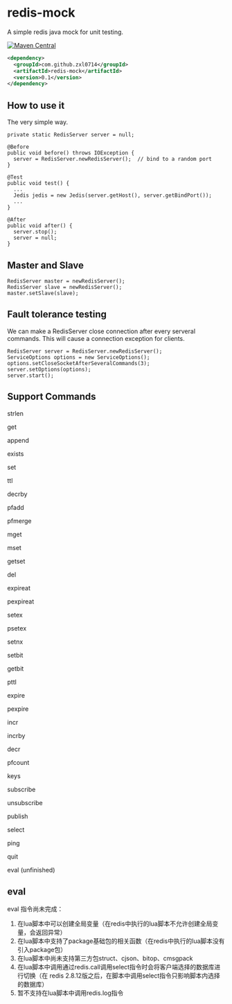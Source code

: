 # redis-mock

A simple redis java mock for unit testing.

[![Maven Central](https://maven-badges.herokuapp.com/maven-central/com.github.zxl0714/redis-mock/badge.svg)](https://maven-badges.herokuapp.com/maven-central/com.github.zxl0714/redis-mock)


```xml
<dependency>
  <groupId>com.github.zxl0714</groupId>
  <artifactId>redis-mock</artifactId>
  <version>0.1</version>
</dependency>
```

## How to use it

The very simple way.

```
private static RedisServer server = null;

@Before
public void before() throws IOException {
  server = RedisServer.newRedisServer();  // bind to a random port
}

@Test
public void test() {
  ...
  Jedis jedis = new Jedis(server.getHost(), server.getBindPort());
  ...
}

@After
public void after() {
  server.stop();
  server = null;
}
```

## Master and Slave

```
RedisServer master = newRedisServer();
RedisServer slave = newRedisServer();
master.setSlave(slave);
```

## Fault tolerance testing

We can make a RedisServer close connection after every serveral commands. This will cause a connection exception for clients.

```
RedisServer server = RedisServer.newRedisServer();
ServiceOptions options = new ServiceOptions();
options.setCloseSocketAfterSeveralCommands(3);
server.setOptions(options);
server.start();
```

## Support Commands

strlen

get

append

exists

set

ttl

decrby

pfadd

pfmerge

mget

mset

getset

del

expireat

pexpireat

setex

psetex

setnx

setbit

getbit

pttl

expire

pexpire

incr

incrby

decr

pfcount

keys

subscribe

unsubscribe

publish

select

ping

quit

eval (unfinished)

## eval
eval 指令尚未完成：

1. 在lua脚本中可以创建全局变量（在redis中执行的lua脚本不允许创建全局变量，会返回异常）
2. 在lua脚本中支持了package基础包的相关函数（在redis中执行的lua脚本没有引入package包）
3. 在lua脚本中尚未支持第三方包struct、cjson、bitop、cmsgpack
4. 在lua脚本中调用通过redis.call调用select指令时会将客户端选择的数据库进行切换（在 redis 2.8.12版之后，在脚本中调用select指令只影响脚本内选择的数据库）
5. 暂不支持在lua脚本中调用redis.log指令


